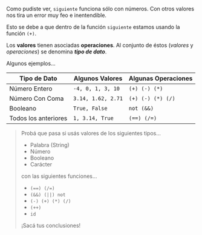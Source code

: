 Como pudiste ver, `siguiente` funciona sólo con números. Con otros valores nos tira un error muy feo e inentendible.

Esto se debe a que dentro de la función `siguiente` estamos usando la función `(+)`.

Los **valores** tienen asociadas **operaciones**. Al conjunto de éstos (_valores_ y _operaciones_) se denomina _**tipo de dato**_.

Algunos ejemplos...

| Tipo de Dato   | Algunos Valores    | Algunas Operaciones |
|----------------|--------------------|---------------------|
| Número Entero  | `-4, 0, 1, 3, 10`  |`(+) (-) (*)`        |
| Número Con Coma| `3.14, 1.62, 2.71` |`(+) (-) (*) (/)`    |
| Booleano       | `True, False`      |`not (&&)`           |
| Todos los anteriores|`1, 3.14, True`|`(==) (/=)`          |



> Probá que pasa si usás valores de los siguientes tipos...
> 
> * Palabra (String)
> * Número
> * Booleano
> * Carácter
> 
> con las siguientes funciones...
> 
> * `(==) (/=)`
> * `(&&) (||) not`
> * `(-) (+) (*) (/)`
> * `(++)`
> * `id`
> 
> ¡Sacá tus conclusiones!